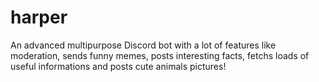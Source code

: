 # harper
An advanced multipurpose Discord bot with a lot of features like moderation, sends funny memes, posts interesting facts, fetchs loads of useful informations and posts cute animals pictures!

